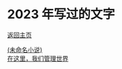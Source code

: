 # 2023 年写过的文字

[返回主页](/lnov/)    

[(未命名小说)](../偶然诞生的能量生物在世界上的旅途/)   
[在这里，我们管理世界](./在这里，我们管理世界/)   
